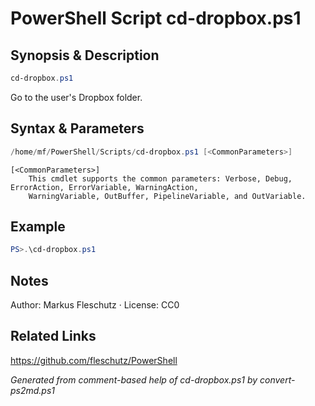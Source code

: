 # PowerShell Script cd-dropbox.ps1

## Synopsis & Description
```powershell
cd-dropbox.ps1
```

Go to the user's Dropbox folder.

## Syntax & Parameters
```powershell
/home/mf/PowerShell/Scripts/cd-dropbox.ps1 [<CommonParameters>]
```

```
[<CommonParameters>]
    This cmdlet supports the common parameters: Verbose, Debug, ErrorAction, ErrorVariable, WarningAction, 
    WarningVariable, OutBuffer, PipelineVariable, and OutVariable.
```

## Example
```powershell
PS>.\cd-dropbox.ps1
```


## Notes
Author: Markus Fleschutz · License: CC0

## Related Links
https://github.com/fleschutz/PowerShell

*Generated from comment-based help of cd-dropbox.ps1 by convert-ps2md.ps1*
